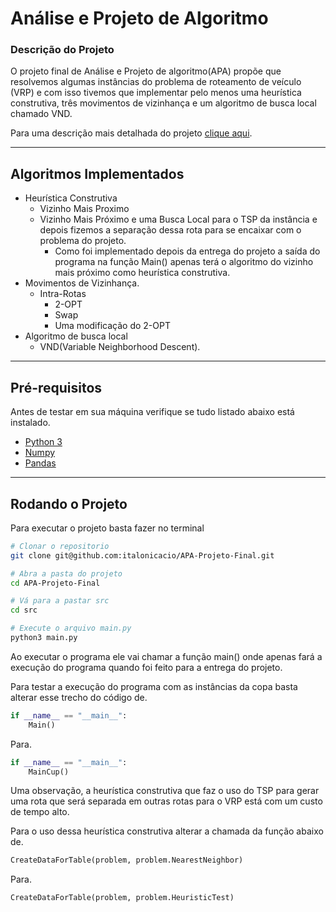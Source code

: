 # Análise e Projeto de Algoritmo

### Descrição do Projeto
O projeto final de Análise e Projeto de algoritmo(APA) propõe que resolvemos algumas instâncias do problema de roteamento de veículo (VRP) e com isso tivemos que implementar pelo menos uma heurística construtiva, três movimentos de vizinhança e um algoritmo de busca local chamado VND. 

Para uma descrição mais detalhada do projeto [clique aqui](description/Trabalho_final.pdf).

***

## Algoritmos Implementados
<!--ts-->
* Heurística Construtiva
    * Vizinho Mais Proximo
    * Vizinho Mais Próximo e uma Busca Local para o TSP da instância e depois fizemos a separação dessa rota para se encaixar com o problema do projeto.
        * Como foi implementado depois da entrega do projeto a saída do programa na função Main() apenas terá o algoritmo do vizinho mais próximo como heurística construtiva.
* Movimentos de Vizinhança.
    * Intra-Rotas
        * 2-OPT
        * Swap
        * Uma modificação do 2-OPT
* Algoritmo de busca local
    * VND(Variable Neighborhood Descent).
<!--te-->

***

## Pré-requisitos
Antes de testar em sua máquina verifique se tudo listado abaixo está instalado.
<!--ts-->
* [Python 3](https://www.python.org)
* [Numpy](https://numpy.org)
* [Pandas](https://pandas.pydata.org)
<!--te-->

*** 

## Rodando o Projeto
Para executar o projeto basta fazer no terminal
```bash
# Clonar o repositorio
git clone git@github.com:italonicacio/APA-Projeto-Final.git

# Abra a pasta do projeto
cd APA-Projeto-Final

# Vá para a pastar src 
cd src

# Execute o arquivo main.py
python3 main.py
```
Ao executar o programa ele vai chamar a função main() onde apenas fará a execução do programa quando foi feito para a entrega do projeto.
 
Para testar a execução do programa com as instâncias da copa basta alterar esse trecho do código de. 

```python
if __name__ == "__main__":
    Main()
```

Para.

```python
if __name__ == "__main__":
    MainCup()
```

Uma observação, a heurística construtiva que faz o uso do TSP para gerar uma rota que será separada em outras rotas para o VRP está com um custo de tempo alto.

Para o uso dessa heurística construtiva alterar a chamada da função abaixo de.

```python
CreateDataForTable(problem, problem.NearestNeighbor)
```

Para.

```python
CreateDataForTable(problem, problem.HeuristicTest)
```


